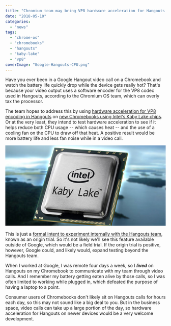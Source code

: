 ```yaml
---
title: "Chromium team may bring VP8 hardware acceleration for Hangouts on Kaby Lake Chromebooks"
date: "2018-05-10"
categories: 
  - "news"
tags: 
  - "chrome-os"
  - "chromebooks"
  - "hangouts"
  - "kaby-lake"
  - "vp8"
coverImage: "Google-Hangouts-CPU.png"
---
```


Have you ever been in a Google Hangout video call on a Chromebook and watch the battery life quickly drop while the device gets really hot? That's because your video output uses a software encoder for the VP8 codec used in Hangouts, according to the Chromium OS team, which can overly tax the processor.

The team hopes to address this by using [hardware acceleration for VP8 encoding in Hangouts](https://groups.google.com/a/chromium.org/forum/#!topic/blink-dev/vbYCDv5ve5w) on [new Chromebooks using Intel's Kaby Lake chips](https://www.aboutchromebooks.com/news/nocturne-to-be-a-chrome-os-detachable-with-high-res-display-and-fingerprint-reader/). Or at the very least, they intend to test hardware acceleration to see if it helps reduce both CPU usage -- which causes heat -- and the use of a cooling fan on the CPU to draw off that heat. A positive result would be more battery life and less fan noise while in a video call.

![](images/intel-kaby-lake-cpu.jpg)

This is just a [formal intent to experiment internally with the Hangouts team](https://docs.google.com/document/d/e/2PACX-1vRsuaVygJWl99YP5csNFWJYFW8ItqkDDfM0qSjfG1T5v1YaYG2HF6jTvgsOERZMm0IwhD8P0RPebXxf/pub), known as an origin trial. So it's not likely we'll see this feature available outside of Google, which would be a field trial. If the origin trial is positive, however, Google could, and likely would, expand testing beyond the Hangouts team.

When I worked at Google, I was remote four days a week, so I **_lived_** on Hangouts on my Chromebook to communicate with my team through video calls. And I remember my battery getting eaten alive by those calls, so I was often limited to working while plugged in, which defeated the purpose of having a laptop to a point.

Consumer users of Chromebooks don't likely sit on Hangouts calls for hours each day, so this may not sound like a big deal to you. But in the business space, video calls can take up a large portion of the day, so hardware acceleration for Hangouts on newer devices would be a very welcome development.
